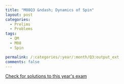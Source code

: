 ```yaml
---
title: "M08Q3 &ndash; Dynamics of Spin"
layout: post
categories:
  - Prelims
  - Problems
tags:
  - QM
  - M08
  - Spin

permalink: /:categories/:year/:month/Q3:output_ext
comments: false
---
```

<object data="2008M3Q.pdf" type="application/pdf" width="100%" height="500"></object>
<div class="message"><a href='https://princetonprelim.com/prelim/21/'>Check for solutions to this year's exam</a></div>